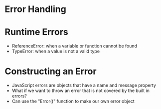 # Error Handling

# Runtime Errors
  - ReferenceError: when a variable or function cannot be found
  - TypeError: when a value is not a valid type

# Constructing an Error
  - JavaScript errors are objects that have a name and message property
  - What if we want to throw an error that is not covered by the built in errors?
  - Can use the "Error()" function to make our own error object
